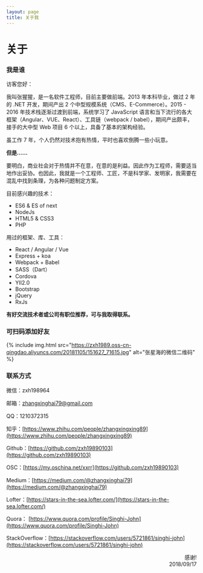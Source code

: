 ```yaml
---
layout: page
title: 关于我
---
```


# 关于

### 我是谁

访客您好：

我叫张猩猩，是一名软件工程师，目前主要做前端。2013 年本科毕业，做过 2 年的 .NET 开发，期间产出 2 个中型规模系统（CMS、E-Commerce）。2015 - 2016 年技术栈逐渐过渡到前端，系统学习了 JavaScript 语言和当下流行的各大框架（Angular、VUE、React）、工具链（webpack / babel），期间产出颇丰，接手的大中型 Web 项目 6 个以上，具备了基本的架构经验。

虽工作 7 年，个人仍然对技术抱有热情，平时也喜欢倒腾一些小玩意。

**但是......**

要明白，商业社会对于热情并不在意，在意的是利益。因此作为工程师，需要适当地作出妥协。也因此，我就是一个工程师、工匠，不是科学家、发明家，我需要在混乱中找到条理，为各种问题制定方案。

目前感兴趣的技术：

- ES6 & ES of next
- NodeJs
- HTML5 & CSS3
- PHP

用过的框架、库、工具：

- React / Angular / Vue
- Express + koa
- Webpack + Babel
- SASS（Dart）
- Cordova
- YII2.0
- Bootstrap
- jQuery
- RxJs

**有好交流技术者或公司有职位推荐，可与我取得联系。**

### 可扫码添加好友
{% include img.html src="https://zxh1989.oss-cn-qingdao.aliyuncs.com/20181105/151627_71615.jpg" alt="张星海的微信二维码" %}

### 联系方式

微信：zxh198964

邮箱：zhangxinghai79@gmail.com

QQ：1210372315

知乎：[https://www.zhihu.com/people/zhangxingxing89](https://www.zhihu.com/people/zhangxingxing89)

Github：[https://github.com/zxh19890103](https://github.com/zxh19890103)

OSC：[https://my.oschina.net/xxrr](https://github.com/zxh19890103)

Medium：[https://medium.com/@zhangxinghai79](https://medium.com/@zhangxinghai79)

Lofter：[https://stars-in-the-sea.lofter.com/](https://stars-in-the-sea.lofter.com/)

Quora： [https://www.quora.com/profile/Singhi-John](https://www.quora.com/profile/Singhi-John)

StackOverflow：[https://stackoverflow.com/users/5721861/singhi-john](https://stackoverflow.com/users/5721861/singhi-john)

<p style="text-align: right">
感谢!
<br>  
2018/09/17
</p>
